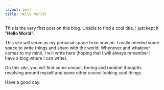 ```yaml
---
layout: post
title: Hello World!
---
```


This is the very first post on this blog. Unable to find a cool title, I just kept it "**Hello World**". 

This site will serve as my personal space from now on. I really needed some space to write things and share with the world. Whenever and whatever comes to my mind, I will write here (hoping that I will always remember I have a blog where I can write). 

On this site, you will find some uncool, boring and random thoughts revolving around myself and some other uncool looking cool things.

Have a good day.   